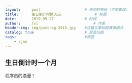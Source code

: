 ```yaml
---
layout:     post   				    # 使用的布局（不需要改）
title:      生日倒计时第31天 				# 标题 
date:       2019-05-27 				# 时间
author:     fxl 						# 作者
header-img: img/post-bg-2015.jpg 	#这篇文章标题背景图片
catalog: true 						# 是否归档
tags:								#标签
    - zjmm
---
```

## 生日倒计时一个月
程序员的浪漫！
